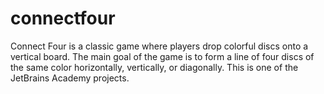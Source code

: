 # connectfour
Connect Four is a classic game where players drop colorful discs onto a vertical board. The main goal of the game is to form a line of four discs of the same color horizontally, vertically, or diagonally. This is one of the JetBrains Academy projects.
